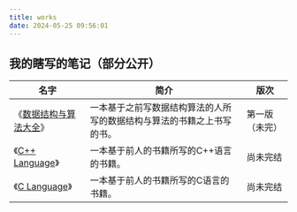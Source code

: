 ```yaml
---
title: works
date: 2024-05-25 09:56:01
---
```


## 我的瞎写的笔记（部分公开）

| 名字 | 简介 | 版次 |
| --- | --- | -- |
| 《[数据结构与算法大全](https://kdocs.cn/l/cnIzCmYDzOaQ)》 | 一本基于之前写数据结构算法的人所写的数据结构与算法的书籍之上书写的书。| 第一版（未完） |
| 《[C++ Language](https://6gp573ym2b.k.topthink.com/@ln2qk7gx2d)》 | 一本基于前人的书籍所写的C++语言的书籍。| 尚未完结 |
| 《[C Language](https://6gp573ym2b.k.topthink.com/@1m291wgzp6)》 | 一本基于前人的书籍所写的C语言的书籍。| 尚未完结 |
